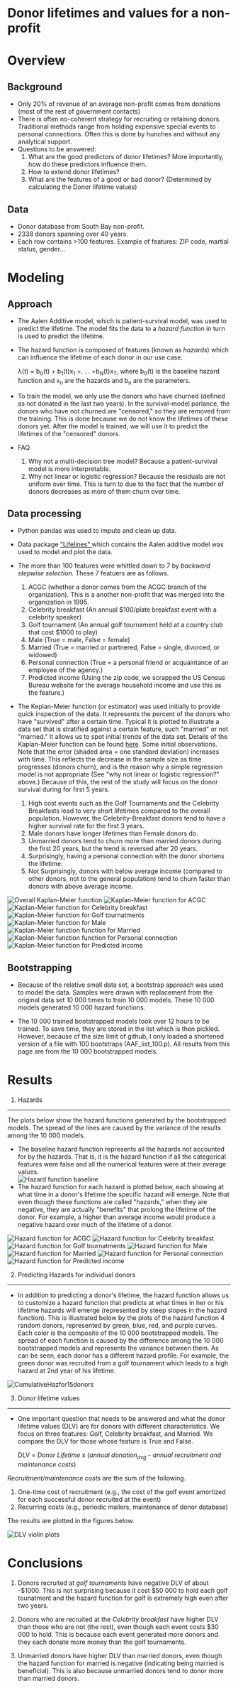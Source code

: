 # Donor lifetimes and values for a non-profit

Overview
========
Background
----------

- Only 20% of revenue of an average non-profit comes from donations (most of the rest of government contacts)
- There is often no-coherent strategy for recruiting or retaining donors.  Traditional methods range from holding expensive special events to personal connections.  Often this is done by hunches and without any analytical support.
- Questions to be answered:
	1.  What are the good predictors of donor lifetimes?  More importantly, how do these predictors influence them.
	2.  How to extend donor lifetimes?
	3.	What are the features of a good or bad donor?  (Determined by calculating the Donor lifetime values)

Data
----
- Donor database from South Bay non-profit.
- 2338 donors spanning over 40 years.
- Each row contains >100 features.  Example of features: ZIP code, martial status, gender...


Modeling
========
Approach
--------
- The Aalen Additive model, which is patient-survival model, was used to predict the lifetime. The model fits the data to a *hazard function* in turn is used to predict the lifetime.

- The hazard function is composed of features (known as *hazards*) which can influence the lifetime of each donor in our use case.

	λ(t) = b<sub>0</sub>(t) + b<sub>1</sub>(t)x<sub>1</sub> +. . . +b<sub>N</sub>(t)x<sub>T</sub>,  where b<sub>0</sub>(t) is the baseline hazard function and x<sub>n</sub> are the hazards and b<sub>n</sub> are the parameters.

- To train the model, we only use the donors who have churned (defined as not donated in the last two years).  In the survival-model parlance, the donors who have not churned are "censored," so they are removed from the training.  This is done because we do not know the lifetimes of these donors yet.   After the model is trained, we will use it to predict the lifetimes of the "censored" donors.

- FAQ
	1.	Why not a multi-decision tree model?  Because a patient-survival model is more interpretable.
	2.	Why not linear or logistic regression?  Because the residuals are not uniform over time.  This is turn to due to the fact that the number of donors decreases as more of them churn over time.

Data processing
---------------
- Python pandas was used to impute and clean up data.
- Data package [ "Lifelines" ](http://lifelines.readthedocs.org/en/latest/) which contains the Aalen additive model was used to model and plot the data.

- The more than 100 features were whittled down to 7 by *backward stepwise selection.*  These 7 featuers are as follows.
	1.	ACGC (whether a donor comes from the ACGC branch of the organization).  This is a another non-profit that was merged into the organization in 1995.
	2.	Celebrity breakfast (An annual $100/plate breakfast event with a celebrity speaker)
	3.	Golf tournament (An annual golf tournament held at a country club that cost $1000 to play)
	4.	Male (True = male, False = female)
	5.	Married (True = married or partnered, False = single, divorced, or widowed)
	6. 	Personal connection (True =  a personal friend or acquaintance of an employee of the agency.)
	7.  Predicted income (Using the zip code, we scrapped the US Census Bureau website for the average household income and use this as the feature.)

- The Keplan-Meier function (or estimator) was used initially to provide quick inspection of the data.  It represents the percent of the donors who have "survived" after a certain time.  Typical it is plotted to illustrate a data set that is stratified against a certain feature, such "married" or not "married."  It allows us to spot initial trends of the data set.   Details of the Kaplan-Meier function can be found [here](https://en.wikipedia.org/wiki/Kaplan–Meier_estimator).
  Some initial observations.  Note that the error (shaded area = one standard deviation) increases with time.  This reflects the decrease in the sample size as time progresses (donors churn), and is the reason why a simple regression model is not appropriate (See "why not linear or logistic regression?" above.)  Because of this, the rest of the study will focus on the donor survival during for first 5 years.
	1. High cost events such as the Golf Tournaments and the Celebrity Breakfasts lead to very short lifetimes compared to the overall population.  However, the Celebrity-Breakfast donors tend to have a higher survival rate for the first 3 years.
	2. Male donors have longer lifetimes than Female donors do.
	3. Unmarried donors tend to churn more than married donors during the first 20 years, but the trend is reversed after 20 years.
	4. Surprisingly, having a personal connection with the donor shortens the lifetime.
	5. Not Surprisingly, donors with below average income (compared to other donors, not to the general population) tend to churn faster than donors with above average income.

![Overall Kaplan-Meier function](/images/KMF_overall.png>)
![Kaplan-Meier function for ACGC](/images/KMF_ACGC.png>)
![Kaplan-Meier function for Celebrity breakfast](images/KMF_Celebrity_breakfast.png)
![Kaplan-Meier function for Golf tournatments](/images/KMF_Golf.png)
![Kaplan-Meier function for Male](/images/KMF_Male.png)
![Kaplan-Meier function function for Married](/images/KMF_married.png)
![Kaplan-Meier function function for Personal connection](/images/KMF_personal_connection.png)
![Kaplan-Meier function for Predicted income](/images/KMF_predicted_income.png)

Bootstrapping
-------------
- Because of the relative small data set, a bootstrap approach was used to model the data.   Samples were drawn with replacement from the original data set 10 000 times to train 10 000 models.  These 10 000 models generated 10 000 hazard functions.  

- The 10 000 trained bootstrapped models took over 12 hours to be trained.  To save time, they are stored in the list which is then pickled.  However, because of the size limit of github, I only loaded a shortened version of a file with 100 bootstraps (AAF_list_100.p).  All results from this page are from the 10 000 bootstrapped models.

Results
=======
1. Hazards
----------
The plots below show the hazard functions generated by the bootstrapped models.  The spread of the lines are caused by the variance of the results among the 10 000 models.   
-  The baseline hazard function represents all the hazards not accounted for by the hazards.  That is, it is the hazard function if all the categorical features were false and all the numerical features were at their average values.  
![Hazard function baseline](images/cum_haz_baseline0-5.png)
- The hazard function for each hazard is plotted below, each showing at what time in a donor's lifetime the specific hazard will emerge. Note that even though these functions are called "hazards," when they are negative, they are actually "benefits" that prolong the lifetime of the donor.  For example, a higher than average income would produce a negative hazard over much of the lifetime of a donor.

![Hazard function for ACGC](/images/cum_haz_ACGC0-5.png>)
![Hazard function for Celebrity breakfast](images/cum_haz_COS0-5.png)
![Hazard function for Golf tournatments](/images/cum_haz_golf0-5.png)
![Hazard function for Male](/images/cum_haz_male0-5.png)
![Hazard function for Married](/images/cum_haz_married0-5.png)
![Hazard function for Personal connection](/images/cum_haz_personal_connection0-5.png)
![Hazard function for Predicted income](/images/cum_haz_pred_income0-5.png)


2.	Predicting Hazards for individual donors
--------------------------------------------

- In addition to predicting a donor's lifetime, the hazard function allows us to customize a hazard function that  predicts at what times in her or his lifetime hazards will emerge (represented by steep slopes in the hazard function).  This is illustrated below by the plots of the hazard function 4 random donors, represented by green, blue, red, and purple curves.  Each color is the composite of  the 10  000 bootstrapped models.  The spread of each function is caused by the difference among the 10 000 bootstrapped models and represents the variance between them. As can be seen, each donor has a different hazard profile.  For example, the green donor was recruited from a golf tournament which leads to a high hazard at 2nd year of his lifetime.  

![CumulativeHazfor15donors](/images/donor_cum_hazard0-5-ii.png)

3.	Donor lifetime values
---------------------
- One important question that needs to be answered and what the donor lifetime values (DLV) are for donors with different characteristics.   We focus on three features: Golf, Celebrity breakfast, and Married.  We compare the DLV for those whose feature is True and False.  

	DLV = *Donor Lifetime* x (*annual donation<sub>avg</sub>* - *annual recruitment and maintenance costs*)

*Recruitment/maintenance costs* are the sum of the following.

1.	One-time cost of recruitment (e.g., the cost of the golf event amortized for each successful donor recruited at the event)
2.	Recurring costs (e.g., periodic mailers, maintenance of donor database)

The results are plotted in the figures below.

![DLV violin plots](/images/DLV.png)

**Conclusions**
===============
1.	Donors recruited at *golf tournaments* have negative DLV of about -$1000.  This is not surprising because it cost $50 000 to hold each golf tounatment and the hazard function for golf is extremely high even after two years.

2.	Donors who are recruited at the *Celebrity breakfast* have higher DLV than those who are not (the rest), even though each event costs $30 000 to hold.   This is because each event generated more donors and they each donate more money than the golf tournaments.

3.  Unmarried donors have higher DLV than married donors, even though the hazard function for married is negative (indicating being married is beneficial).  This is also because unmarried donors tend to donor more than married donors.
